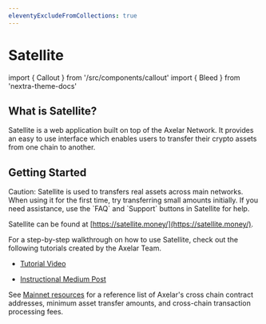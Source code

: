 ```yaml
---
eleventyExcludeFromCollections: true
---
```

# Satellite

import { Callout } from '/src/components/callout'
import { Bleed } from 'nextra-theme-docs'

## What is Satellite?

Satellite is a web application built on top of the Axelar Network. It provides an easy to use interface which enables users to transfer their crypto assets from one chain to another.

## Getting Started

<Callout type="warning" emoji="⚠️">
  Caution: Satellite is used to transfers real assets across main networks. When using it for the first time, try transferring small amounts initially. If you need assistance, use the `FAQ` and `Support` buttons in Satellite for help.
</Callout>

Satellite can be found at [https://satellite.money/](https://satellite.money/).

For a step-by-step walkthrough on how to use Satellite, check out the following tutorials created by the Axelar Team.

- [Tutorial Video](https://www.youtube.com/watch?v=_bxEw9Otb20)

- [Instructional Medium Post](https://medium.com/axelar/transfer-terra-assets-to-evm-chains-using-satellite-f6480c7ff20c)

See [Mainnet resources](/resources/mainnet) for a reference list of Axelar's cross chain contract addresses, minimum asset transfer amounts, and cross-chain transaction processing fees.